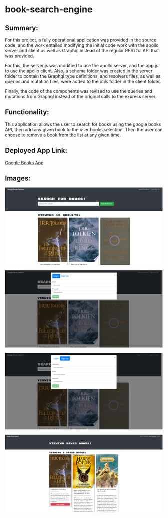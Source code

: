 # book-search-engine

## Summary:

For this project, a fully operational application was provided in the source code, and the work entailed modifying the initial code work with the apollo server and client as well as Graphql instead of the regular RESTful API that was provided.

For this, the server.js was modified to use the apollo server, and the app.js to use the apollo client. Also, a schema folder was created in the server folder to contain the Graphql type definitions, and resolvers files, as well as queries and mutation files, were added to the utils folder in the client folder.

Finally, the code of the components was revised to use the queries and mutations from Graphql instead of the original calls to the express server.

## Functionality:

This application allows the user to search for books using the google books API, then add any given book to the user books selection. Then the user can choose to remove a book from the list at any given time.

## Deployed App Link:

[Google Books App](https://quiet-coast-77314.herokuapp.com/)

## Images:

![Home Page](/images/homepage.png)

![Login Form](/images/login-form.png)

![Sign-up Form](/images/sign-up-form.png)

![Saved Books Page](/images/saved-books.png)
